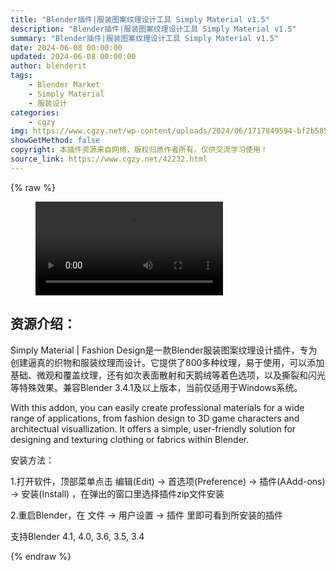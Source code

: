 ```yaml
---
title: "Blender插件|服装图案纹理设计工具 Simply Material v1.5"
description: "Blender插件|服装图案纹理设计工具 Simply Material v1.5"
summary: "Blender插件|服装图案纹理设计工具 Simply Material v1.5"
date: 2024-06-08 00:00:00
updated: 2024-06-08 00:00:00
author: blenderit
tags: 
    - Blender Market
    - Simply Material
    - 服装设计
categories:
    - cgzy
img: https://www.cgzy.net/wp-content/uploads/2024/06/1717849594-bf2b585aaeb7a04.webp
showGetMethod: false
copyright: 本插件资源来自网络，版权归原作者所有，仅供交流学习使用！
source_link: https://www.cgzy.net/42232.html
---
```


{% raw %}
<figure class="wp-block-video aligncenter"><video controls src="http://cloud.video.taobao.com/play/u/null/p/1/e/6/t/1/466479549452.mp4"></video></figure><div class="wp-block-pandastudio-title"><div class="title_style_01"><h2 id="h2-0">资源介绍：</h2></div></div><p class="is-style-text-indent-2em">Simply Material | Fashion Design是一款Blender服装图案纹理设计插件，专为创建逼真的织物和服装纹理而设计。它提供了800多种纹理，易于使用，可以添加基础、微观和覆盖纹理，还有如次表面散射和天鹅绒等着色选项，以及撕裂和闪光等特殊效果。兼容Blender 3.4.1及以上版本，当前仅适用于Windows系统。</p><p>With this addon, you can easily create professional materials for a wide range of applications, from fashion design to 3D game characters and architectual visuallization. It offers a simple, user-friendly solution for designing and texturing clothing or fabrics within Blender.</p><div class="wp-block-pandastudio-title"><div class="title_style_01"><p>安装方法：</p></div></div><p>1.打开软件，顶部菜单点击 编辑(Edit) → 首选项(Preference) → 插件(AAdd-ons) → 安装(Install) ，在弹出的窗口里选择插件zip文件安装</p><p>2.重启Blender，在 文件 → 用户设置 → 插件 里即可看到所安装的插件</p><div class="wp-block-pandastudio-tips"><div class="tip success "><p>支持Blender 4.1, 4.0, 3.6, 3.5, 3.4</p>
</div></div>
<div style="display: none">cgzy</div>
{% endraw %}